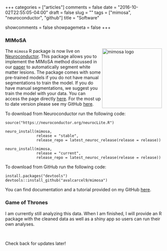 +++
categories = ["articles"]
comments = false
date = "2016-10-02T22:55:05-04:00"
draft = false
slug = ""
tags = ["mimosa", "neuroconductor", "github"]
title = "Software"

showcomments = false
showpagemeta = false
+++

### MIMoSA


<a href="https://github.com/avalcarcel9/mimosa/blob/master/vignettes/mimosa_git.md"><img src="/img/sticker.png" height="192" alt="mimosa logo" align="right" /></a>

The `mimosa` R package is now live on [Neuroconductor](https://neuroconductor.org/). This package allows you to implement the MIMoSA method discussed in our [paper](http://onlinelibrary.wiley.com/doi/10.1111/jon.12506/full) to automatically segment white matter lesions. The package comes with some pre-trained models if you do not have manual segmentations to train the model. If you do have manual segmentations, we suggest you train the model with your data. You can access the page directly [here](https://neuroconductor.org/package/details/mimosa). For the most up to date version please see my GitHub [here](https://github.com/avalcarcel9/mimosa).

To download from Neuroconductor run the following code:

```{r}
source("https://neuroconductor.org/neurocLite.R")

neuro_install(mimosa, 
              release = "stable", 
              release_repo = latest_neuroc_release(release = release))
              
neuro_install(mimosa, 
              release = "current", 
              release_repo = latest_neuroc_release(release = release))
```

To download from GitHub run the following code:

```{r}
install.packages("devtools")
devtools::install_github("avalcarcel9/mimosa")
```

You can find documentation and a tutorial provided on my GitHub [here](https://github.com/avalcarcel9/mimosa/blob/master/vignettes/mimosa_git.md).

### Game of Thrones

I am currently still analyzing this data. When I am finished, I will provide an R package with the cleaned data as well as a shiny app so users can run their own analyses.

<br>

Check back for updates later!
